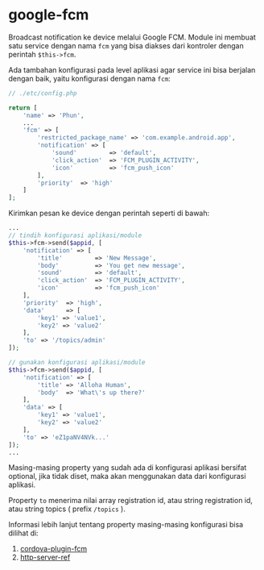 # google-fcm

Broadcast notification ke device melalui Google FCM. Module ini membuat satu service
dengan nama `fcm` yang bisa diakses dari kontroler dengan perintah `$this->fcm`.

Ada tambahan konfigurasi pada level aplikasi agar service ini bisa berjalan dengan
baik, yaitu konfigurasi dengan nama `fcm`:

```php
// ./etc/config.php

return [
    'name' => 'Phun',
    ...
    'fcm' => [
        'restricted_package_name' => 'com.example.android.app',
        'notification' => [
            'sound'         => 'default',
            'click_action'  => 'FCM_PLUGIN_ACTIVITY',
            'icon'          => 'fcm_push_icon'
        ],
        'priority'  => 'high'
    ]
];
```

Kirimkan pesan ke device dengan perintah seperti di bawah:

```php
...
// tindih konfigurasi aplikasi/module
$this->fcm->send($appid, [
    'notification' => [
        'title'         => 'New Message',
        'body'          => 'You get new message',
        'sound'         => 'default',
        'click_action'  => 'FCM_PLUGIN_ACTIVITY',
        'icon'          => 'fcm_push_icon'
    ],
    'priority'  => 'high',
    'data'      => [
        'key1' => 'value1',
        'key2' => 'value2'
    ],
    'to' => '/topics/admin'
]);

// gunakan konfigurasi aplikasi/module
$this->fcm->send($appid, [
    'notification' => [
        'title' => 'Alloha Human',
        'body'  => 'What\'s up there?'
    ],
    'data' => [
        'key1' => 'value1',
        'key2' => 'value2'
    ],
    'to' => 'eZ1paNV4NVk...'
]);
...
```

Masing-masing property yang sudah ada di konfigurasi aplikasi bersifat optional,
jika tidak diset, maka akan menggunakan data dari konfigurasi aplikasi.

Property `to` menerima nilai array registration id, atau string registration id,
atau string topics ( prefix `/topics` ).

Informasi lebih lanjut tentang property masing-masing konfigurasi bisa dilihat di:

1. [cordova-plugin-fcm](https://github.com/fechanique/cordova-plugin-fcm)
1. [http-server-ref](https://firebase.google.com/docs/cloud-messaging/http-server-ref)